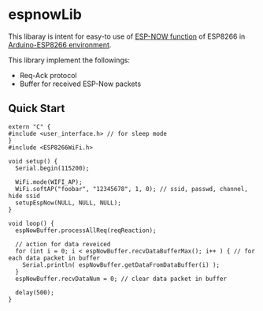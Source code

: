 # espnowLib

This libaray is intent for easy-to use of [ESP-NOW function](https://espressif.com/en/products/software/esp-now/overview) of ESP8266 in [Arduino-ESP8266 environment](https://github.com/esp8266/Arduino).

This library implement the followings:
* Req-Ack protocol
* Buffer for received ESP-Now packets

## Quick Start

```Arduino
extern "C" {
#include <user_interface.h> // for sleep mode
}
#include <ESP8266WiFi.h>

void setup() {
  Serial.begin(115200);

  WiFi.mode(WIFI_AP);
  WiFi.softAP("foobar", "12345678", 1, 0); // ssid, passwd, channel, hide ssid
  setupEspNow(NULL, NULL, NULL);
}

void loop() {
  espNowBuffer.processAllReq(reqReaction);

  // action for data reveiced
  for (int i = 0; i < espNowBuffer.recvDataBufferMax(); i++ ) { // for each data packet in buffer
    Serial.println( espNowBuffer.getDataFromDataBuffer(i) );
  }
  espNowBuffer.recvDataNum = 0; // clear data packet in buffer

  delay(500);
}
```
